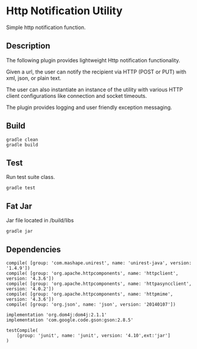 # Http Notification Utility

Simple http notification function.

## Description

The following plugin provides lightweight Http notification functionality. 

Given a url, the user can notify the recipient via HTTP (POST or PUT) with xml, json, or plain text.

The user can also instantiate an instance of the utility with various HTTP client configurations like connection and socket timeouts.

The plugin provides logging and user friendly exception messaging.

## Build

    gradle clean
    gradle build
    
## Test
Run test suite class.

    gradle test
    
## Fat Jar
Jar file located in /build/libs
    
    gradle jar

## Dependencies
    compile( [group: 'com.mashape.unirest', name: 'unirest-java', version: '1.4.9'])
    compile( [group: 'org.apache.httpcomponents', name: 'httpclient', version: '4.3.6'])
    compile( [group: 'org.apache.httpcomponents', name: 'httpasyncclient', version: '4.0.2'])
    compile( [group: 'org.apache.httpcomponents', name: 'httpmime', version: '4.3.6'])
    compile( [group: 'org.json', name: 'json', version: '20140107'])

    implementation 'org.dom4j:dom4j:2.1.1'
    implementation 'com.google.code.gson:gson:2.8.5'

    testCompile(
        [group: 'junit', name: 'junit', version: '4.10',ext:'jar']
    )
